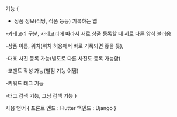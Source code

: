 기능 {
- 상품 정보(식당, 식품 등등) 기록하는 앱

-카테고리 구분, 카테고리에 따라서 새로 상품 등록할 때 서로 다른 양식 불러옴 

-상품 이름, 위치(위치 허용해서 바로 기록되면 좋을 듯), 

-대표 사진 등록 가능(별도로 다른 사진도 등록 가능함)

-코멘트 작성 가능(별점 기능 어떰)

-키워드 태그 기능

-태그 검색 기능, 그냥 검색 기능
}

사용 언어 {
프론트 엔드 : Flutter
백엔드 : Django
}
